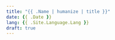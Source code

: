 ```yaml
---
title: "{{ .Name | humanize | title }}"
date: {{ .Date }}
lang: {{ .Site.Language.Lang }}
draft: true
---
```


